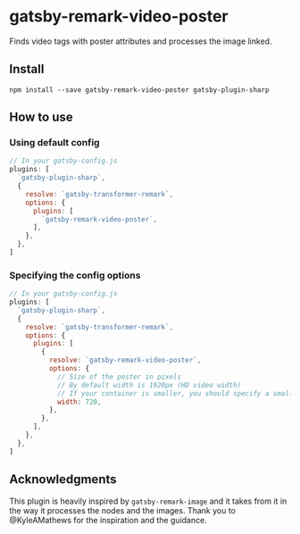 # gatsby-remark-video-poster

Finds video tags with poster attributes and processes the image linked.

## Install

`npm install --save gatsby-remark-video-poster gatsby-plugin-sharp`

## How to use

### Using default config

```javascript
// In your gatsby-config.js
plugins: [
  `gatsby-plugin-sharp`,
  {
    resolve: `gatsby-transformer-remark`,
    options: {
      plugins: [
        `gatsby-remark-video-poster`,
      ],
    },
  },
]
```

### Specifying the config options

```javascript
// In your gatsby-config.js
plugins: [
  `gatsby-plugin-sharp`,
  {
    resolve: `gatsby-transformer-remark`,
    options: {
      plugins: [
        {
          resolve: `gatsby-remark-video-poster`,
          options: {
            // Size of the poster in pixels
            // By default width is 1920px (HD video width)
            // If your container is smaller, you should specify a smaller size
            width: 720,
          },
        },
      ],
    },
  },
]
```

## Acknowledgments

This plugin is heavily inspired by `gatsby-remark-image` and it takes from it in the way it processes the nodes and the images. Thank you to @KyleAMathews for the inspiration and the guidance.
